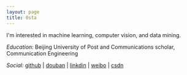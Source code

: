 ```yaml
---
layout: page
title: 0sta
---
```


I'm interested in machine learning, computer vision, and data mining.
  
*Education:* Beijing University of Post and Communications 
scholar, Communication Engineering


*Social:*  [github](http://github.com/charlesfuture) | [douban](http://www.douban.com/people/58561660/) | [linkdin](http://www.linkedin.com/pub/%E6%B5%8E%E6%9C%9D-%E5%BC%A0/92/824/843) | [weibo](ttp://weibo.com/u/1677213335) | [csdn](http://blog.csdn.net/tanyuanwudi)
    
